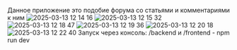 Данное приложение это подобие форума со статьями и комментариями к ним
![2025-03-13 12 14 16](https://github.com/user-attachments/assets/a3cb5160-101a-4095-ae5d-6224e9bf1add)
![2025-03-13 12 15 32](https://github.com/user-attachments/assets/996247b9-a15d-4d02-a02a-3197f43032ed)
![2025-03-13 12 18 47](https://github.com/user-attachments/assets/68e8ed4b-abbe-4c42-9786-fa6854c5c9d1)
![2025-03-13 12 19 36](https://github.com/user-attachments/assets/97f802ad-1ad0-4d12-b494-d33a7cf83626)
![2025-03-13 12 20 18](https://github.com/user-attachments/assets/14d7ec59-d73e-41c9-970f-3660bde25779)
![2025-03-13 12 22 40](https://github.com/user-attachments/assets/abd69599-cd6d-4930-a6b4-5522fac2f3e5)
Запуск через консоль:
/backend и /frontend - npm run dev
